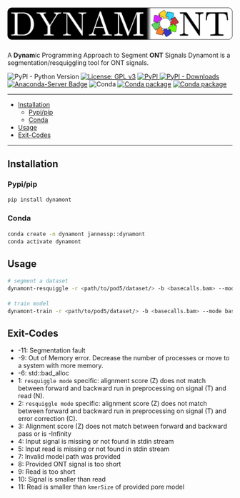 # ![Dynamont](figures/logo.png)

A **Dynam**ic Programming Approach to Segment **ONT** Signals
Dynamont is a segmentation/resquiggling tool for ONT signals.

![PyPI - Python Version](https://img.shields.io/pypi/pyversions/dynamont)
[![License: GPL v3](https://img.shields.io/badge/License-GPL%20v3-teal.svg)](https://www.gnu.org/licenses/gpl-3.0)
[![PyPI](https://img.shields.io/pypi/v/dynamont) ![PyPI - Downloads](https://img.shields.io/pypi/dm/dynamont)](https://pypi.org/project/dynamont/)
[![Anaconda-Server Badge](https://anaconda.org/jannessp/dynamont/badges/version.svg)](https://anaconda.org/jannessp/dynamont) ![Conda](https://img.shields.io/conda/dn/jannessp/dynamont) [![Conda package](https://anaconda.org/jannessp/dynamont/badges/latest_release_date.svg)](https://anaconda.org/jannessp/dynamont) [![Conda package](https://anaconda.org/jannessp/dynamont/badges/platforms.svg)](https://anaconda.org/jannessp/dynamont)

<!-- [![DOI](https://zenodo.org/badge/633012569.svg)](https://zenodo.org/badge/latestdoi/633012569) -->

---

- [Installation](#installation)
  - [Pypi/pip](#pypipip)
  - [Conda](#conda)
- [Usage](#usage)
- [Exit-Codes](#exit-codes)

---

## Installation

### Pypi/pip

```bash
pip install dynamont
```

### Conda

```bash
conda create -n dynamont jannessp::dynamont
conda activate dynamont
```

## Usage

```bash
# segment a dataset
dynamont-resquiggle -r <path/to/pod5/dataset/> -b <basecalls.bam> --mode basic --model_path <path/to/model> -o <output.csv> -p <pore>

# train model
dynamont-train -r <path/to/pod5/dataset/> -b <basecalls.bam> --mode basic --model_path <path/to/init/model> -o <output/path> -p <pore>
```

## Exit-Codes

- -11: Segmentation fault
- -9: Out of Memory error. Decrease the number of processes or move to a system with more memory.
- -6: std::bad_alloc
- 1: `resquiggle mode` specific: alignment score (Z) does not match between forward and backward run in preprocessing on signal (T) and read (N).
- 2: `resquiggle mode` specific: alignment score (Z) does not match between forward and backward run in preprocessing on signal (T) and error correction (C).
- 3: Alignment score (Z) does not match between forward and backward pass or is -Infinity
- 4: Input signal is missing or not found in stdin stream
- 5: Input read is missing or not found in stdin stream
- 7: Invalid model path was provided
- 8: Provided ONT signal is too short
- 9: Read is too short
- 10: Signal is smaller than read
- 11: Read is smaller than `kmerSize` of provided pore model
